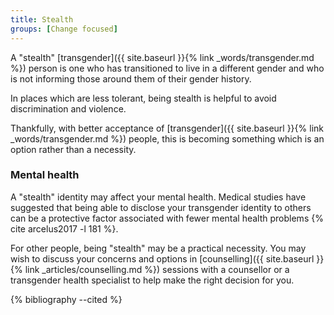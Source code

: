 ```yaml
---
title: Stealth
groups: [Change focused]
---
```


A "stealth" [transgender]({{ site.baseurl }}{% link _words/transgender.md %}) person is one who has transitioned to live in a different gender and who is not informing those around them of their gender history.

In places which are less tolerant, being stealth is helpful to avoid discrimination and violence. 

Thankfully, with better acceptance of [transgender]({{ site.baseurl }}{% link _words/transgender.md %}) people, this is becoming something which is an option rather than a necessity.

### Mental health

A "stealth" identity may affect your mental health. Medical studies have suggested that being able to disclose your transgender identity to others can be a protective factor associated with fewer mental health problems {% cite arcelus2017 -l 181 %}.

For other people, being "stealth" may be a practical necessity. You may wish to discuss your concerns and options in [counselling]({{ site.baseurl }}{% link _articles/counselling.md %}) sessions with a counsellor or a transgender health specialist to help make the right decision for you.

{% bibliography --cited %}